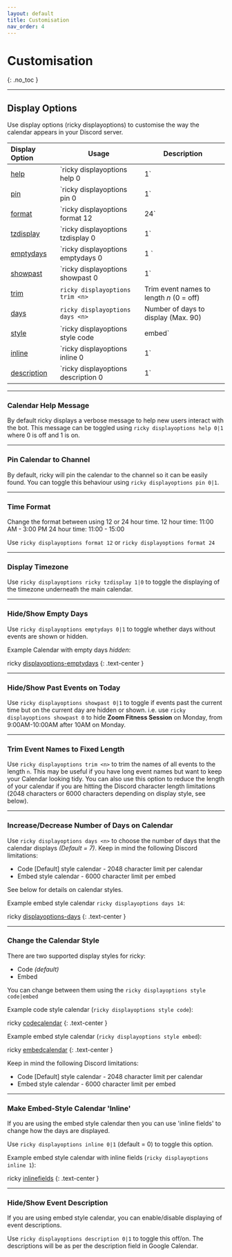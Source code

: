 ```yaml
---
layout: default
title: Customisation
nav_order: 4
---
```


# Customisation
{: .no_toc }

---

## Display Options

Use display options (ricky displayoptions) to customise the way the calendar appears in your Discord server.

| Display Option                                       | Usage                               | Description                                              |
|:-----------------------------------------------------|-------------------------------------|----------------------------------------------------------|
| [help](#calendar-help-message)                       | `ricky displayoptions help 0|1`          | Hide/show help message                                   |
| [pin](#pin-calendar-to-channel)                      | `ricky displayoptions pin 0|1`           | Disable/enable pinning                                   |
| [format](#time-format)                               | `ricky displayoptions format 12|24`      | 12h or 24h time display                                  |
| [tzdisplay](#display-timezone)                       | `ricky displayoptions tzdisplay 0|1`     | Hide/show timezone                                       |
| [emptydays](#hideshow-empty-days)                    | `ricky displayoptions emptydays 0|1 `    | Hide/show empty days                                     |
| [showpast](#hideshow-past-events-on-today)           | `ricky displayoptions showpast 0|1`      | Hide/show past events on Today                           |
| [trim](#trim-event-names-to-fixed-length)            | `ricky displayoptions trim <n>`          | Trim event names to length *n* (0 = off)                 |
| [days](#increasedecrease-number-of-days-on-calendar) | `ricky displayoptions days <n>`          | Number of days to display (Max. 90)                      |
| [style](#change-the-calendar-style)                  | `ricky displayoptions style code|embed`  | Use code (old) or embed (new) display styles             |
| [inline](#make-embed-style-calendar-inline)          | `ricky displayoptions inline 0|1`        | Makes embed display style use inline fields              |
| [description](#hideshow-event-description)           | `ricky displayoptions description 0|1`   | Hide/show event descriptions (embed calendar style only) |


---

### Calendar Help Message

By default ricky displays a verbose message to help new users interact with the bot.
This message can be toggled using `ricky displayoptions help 0|1` where 0 is off and 1 is on.

---

### Pin Calendar to Channel

By default, ricky will pin the calendar to the channel so it can be easily found. You can toggle this behaviour using `ricky displayoptions pin 0|1`.

---

### Time Format

Change the format between using 12 or 24 hour time.
12 hour time: 11:00 AM - 3:00 PM
24 hour time: 11:00 - 15:00

Use `ricky displayoptions format 12` or `ricky displayoptions format 24`

---

### Display Timezone

Use `ricky displayoptions ricky tzdisplay 1|0` to toggle the displaying of the timezone underneath the main calendar.

---

### Hide/Show Empty Days

Use `ricky displayoptions emptydays 0|1` to toggle whether days without events are shown or hidden.

Example Calendar with empty days *hidden*:

ricky [displayoptions-emptydays](../../assets/images/emptydays.png)
{: .text-center }

---

### Hide/Show Past Events on Today

Use `ricky displayoptions showpast 0|1` to toggle if events past the current time but on the current day are hidden or shown.
i.e. use `ricky displayoptions showpast 0` to hide **Zoom Fitness Session** on Monday, from 9:00AM-10:00AM after 10AM on Monday.

---

### Trim Event Names to Fixed Length

Use `ricky displayoptions trim <n>` to trim the names of all events to the length `n`.  This may be useful if you have long event names but want to keep your Calendar looking tidy.  You can also use this option to reduce the length of your calendar if you are hitting the Discord character length limitations (2048 characters or 6000 characters depending on display style, see below).

---

### Increase/Decrease Number of Days on Calendar

Use `ricky displayoptions days <n>` to choose the number of days that the calendar displays *(Default = 7)*.
Keep in mind the following Discord limitations:
- Code [Default] style calendar - 2048 character limit per calendar
- Embed style calendar - 6000 character limit per embed

See below for details on calendar styles.

Example embed style calendar `ricky displayoptions days 14`:

ricky [displayoptions-days](../../assets/images/moredays.png)
{: .text-center }

---

### Change the Calendar Style

There are two supported display styles for ricky:
- Code *(default)*
- Embed

You can change between them using the `ricky displayoptions style code|embed`

Example code style calendar (`ricky displayoptions style code`):

ricky [codecalendar](../../assets/images/codestyle.png)
{: .text-center }

Example embed style calendar (`ricky displayoptions style embed`):

ricky [embedcalendar](../../assets/images/embedstyle.png)
{: .text-center }

Keep in mind the following Discord limitations:
- Code [Default] style calendar - 2048 character limit per calendar
- Embed style calendar - 6000 character limit per embed

---

### Make Embed-Style Calendar 'Inline'

If you are using the embed style calendar then you can use 'inline fields' to change how the days are displayed.

Use `ricky displayoptions inline 0|1` (default = 0) to toggle this option.

Example embed style calendar with inline fields (`ricky displayoptions inline 1`):

ricky [inlinefields](../../assets/images/inlinefields.png)
{: .text-center }

---

### Hide/Show Event Description

If you are using embed style calendar, you can enable/disable displaying of event descriptions.

Use `ricky displayoptions description 0|1` to toggle this off/on.  The descriptions will be as per the description field in Google Calendar.
